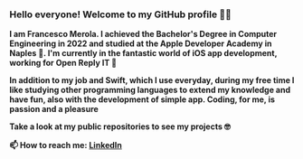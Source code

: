 ### Hello everyone! Welcome to my GitHub profile 👋😄

<!--
**fmerola11/fmerola11** is a ✨ _special_ ✨ repository because its `README.md` (this file) appears on your GitHub profile.

Here are some ideas to get you started:

- 🔭 I’m currently working on ...
- 🌱 I’m currently learning ...
- 👯 I’m looking to collaborate on ...
- 🤔 I’m looking for help with ...
- 💬 Ask me about ...
- 📫 How to reach me: ...
- 😄 Pronouns: ...
- ⚡ Fun fact: ...
-->

**I am Francesco Merola. I achieved the Bachelor's Degree in Computer Engineering in 2022 and studied at the Apple Developer Academy in Naples 🍎. I'm currently in the fantastic world of iOS app development, working for Open Reply IT 📱**

**In addition to my job and Swift, which I use everyday, during my free time I like studying other programming languages to extend my knowledge and have fun, also with the development of simple app. Coding, for me, is passion and a pleasure**

**Take a look at my public repositories to see my projects 🤓**

**📫 How to reach me: [LinkedIn](https://www.linkedin.com/in/francesco-merola-67654b245/)**
